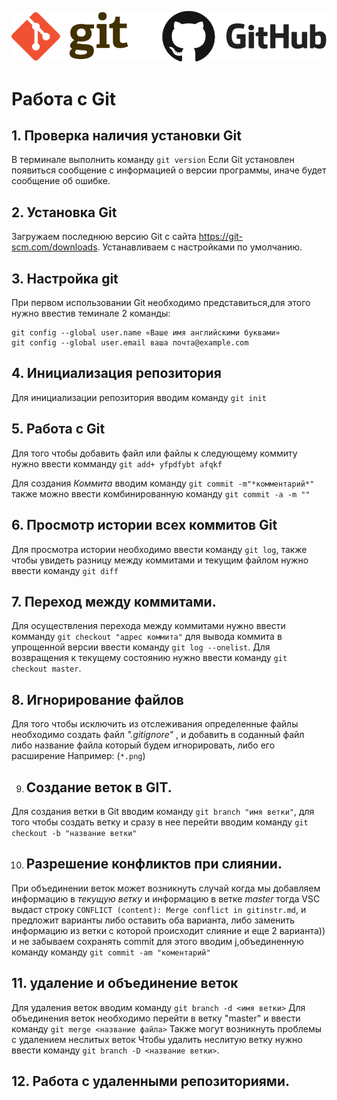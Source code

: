 ![logo](logo.png)

#  Работа с Git

## 1. Проверка наличия установки Git
В терминале выполнить команду `git version`
Если Git установлен появиться сообщение с информацией о версии программы, иначе будет сообщение об ошибке.

## 2. Установка Git
Загружаем последнюю версию Git с сайта https://git-scm.com/downloads. Устанавливаем с настройками по умолчанию.

## 3.  Настройка git
 При первом использовании Git необходимо представиться,для этого нужно ввестив теминале 2 команды: 
```
git config --global user.name «Ваше имя английскими буквами»
git config --global user.email ваша почта@example.com
```
## 4. Инициализация репозитория
Для инициализации репозитория вводим команду `git init`

## 5. Работа с Git

Для того чтобы добавить файл или файлы к следующему коммиту нужно ввести комманду `git add+ yfpdfybt afqkf`

Для создания *Коммита* вводим команду  `git commit -m"*комментарий*"` также можно ввести комбинированную команду `git commit -a -m ""`

## 6. Просмотр истории всех коммитов Git 

Для просмотра истории необходимо ввести команду `git log`, также чтобы увидеть разницу между коммитами и текущим файлом нужно ввести команду `git diff`

## 7. Переход между коммитами.
Для осуществления перехода между коммитами нужно ввести комманду `git checkout "адрес коммита"` для вывода коммита в упрощенной версии ввести команду `git log --onelist`. Для возвращения к текущему состоянию нужно ввести команду `git checkout master`.

## 8. Игнорирование файлов
Для того чтобы исключить из отслеживания определенные файлы необходимо создать файл *".gitignore"* , и добавить в соданный файл либо название файла который будем игнорировать, либо его расширение Например:  (`*.png`)

9. ## Создание веток в GIT.

Для создания ветки в Git вводим команду `git branch "имя ветки"`, для того чтобы создать ветку и сразу в нее перейти вводим команду `git checkout -b "название ветки" `



10. ## Разрешение конфликтов при слиянии. 

При объединении веток может возникнуть случай когда мы добавляем информацию в *текущую ветку* и информацию в ветке *master* тогда VSC выдаст строку `CONFLICT (content): Merge conflict in gitinstr.md`, и предложит варианты либо оставить оба варианта, либо заменить информацию из ветки с которой происходит слияние и еще 2 варианта)) и не забываем сохранять  commit для этого вводим j,объединенную команду  команду `git commit -am "коментарий"`

## 11.  удаление и объединение веток
Для удаления веток вводим команду 
``` git branch -d <имя ветки> ```
Для объединения веток необходимо перейти в ветку "master" и ввести команду `git merge <название файла>`
Также могут возникнуть проблемы с удалением неслитых веток
Чтобы удалить неслитую ветку нужно ввести команду `git branch -D <название ветки>`.
## 12. Работа с удаленными репозиториями.